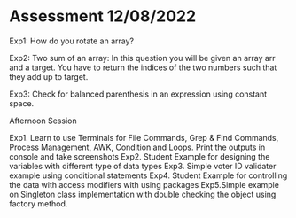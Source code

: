 # Assessment 12/08/2022

Exp1: How do you rotate an array?

 

Exp2: Two sum of an array: In this question you will be given an array arr and a target. You have to return the indices of the two numbers such that they add up to target.

 

Exp3: Check for balanced parenthesis in an expression using constant space.

Afternoon Session 

Exp1. Learn to use Terminals for File Commands, Grep &amp; Find Commands, Process Management, AWK,
Condition and Loops.
Print the outputs in console and take screenshots
Exp2. Student Example for designing the variables with different type of data types
Exp3. Simple voter ID validater example using conditional statements
Exp4. Student Example for controlling the data with access modifiers with using packages
Exp5.Simple example on Singleton class implementation with double checking the object using factory
method.


